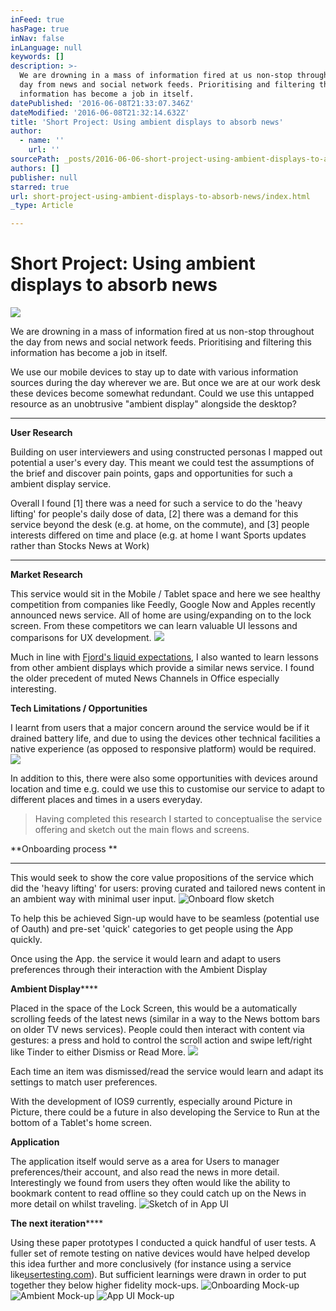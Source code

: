 ```yaml
---
inFeed: true
hasPage: true
inNav: false
inLanguage: null
keywords: []
description: >-
  We are drowning in a mass of information fired at us non-stop throughout the
  day from news and social network feeds. Prioritising and filtering this
  information has become a job in itself. 
datePublished: '2016-06-08T21:33:07.346Z'
dateModified: '2016-06-08T21:32:14.632Z'
title: 'Short Project: Using ambient displays to absorb news'
author:
  - name: ''
    url: ''
sourcePath: _posts/2016-06-06-short-project-using-ambient-displays-to-absorb-news.md
authors: []
publisher: null
starred: true
url: short-project-using-ambient-displays-to-absorb-news/index.html
_type: Article

---
```

# Short Project: Using ambient displays to absorb news
![](https://the-grid-user-content.s3-us-west-2.amazonaws.com/070946ff-397d-43a6-b572-e427f2ee1776.png)

We are drowning in a mass of information fired at us non-stop throughout the day from news and social network feeds. Prioritising and filtering this information has become a job in itself. 

We use our mobile devices to stay up to date with various information sources during the day wherever we are. But once we are at our work desk these devices become somewhat redundant. Could we use this untapped resource as an unobtrusive "ambient display" alongside the desktop?

****

**User Research**

Building on user interviewers and using constructed personas I mapped out potential a user's every day. This meant we could test the assumptions of the brief and discover pain points, gaps and opportunities for such a ambient display service. 

Overall I found \[1\] there was a need for such a service to do the 'heavy lifting' for people's daily dose of data, \[2\] there was a demand for this service beyond the desk (e.g. at home, on the commute), and \[3\] people interests differed on time and place (e.g. at home I want Sports updates rather than Stocks News at Work)

****

**Market Research**

This service would sit in the Mobile / Tablet space and here we see healthy competition from companies like Feedly, Google Now and Apples recently announced news service. All of home are using/expanding on to the lock screen. From these competitors we can learn valuable UI lessons and comparisons for UX development.
![](https://the-grid-user-content.s3-us-west-2.amazonaws.com/cac51c45-d8e5-421a-809f-1eabd1c3149e.png)

Much in line with [Fjord's liquid expectations][0], I also wanted to learn lessons from other ambient displays which provide a similar news service. I found the older precedent of muted News Channels in Office especially interesting.

**Tech Limitations / Opportunities**

I learnt from users that a major concern around the service would be if it drained battery life, and due to using the devices other technical facilities a native experience (as opposed to responsive platform) would be required.
![](https://the-grid-user-content.s3-us-west-2.amazonaws.com/7eff0ded-18b4-497d-9206-18c6943f4c11.png)

In addition to this, there were also some opportunities with devices around location and time e.g. could we use this to customise our service to adapt to different places and times in a users everyday. 
> 
> Having completed this research I started to conceptualise the service offering and sketch out the main flows and screens. 

**Onboarding process **

****

This would seek to show the core value propositions of the service which did the 'heavy lifting' for users: proving curated and tailored news content in an ambient way with minimal user input.
![Onboard flow sketch](https://the-grid-user-content.s3-us-west-2.amazonaws.com/0ba64ffc-c678-431b-9857-79a3535fd47c.jpg)

To help this be achieved Sign-up would have to be seamless (potential use of Oauth) and pre-set 'quick' categories to get people using the App quickly. 

Once using the App. the service it would learn and adapt to users preferences through their interaction with the Ambient Display

**Ambient Display******

Placed in the space of the Lock Screen, this would be a automatically scrolling feeds of the latest news (similar in a way to the News bottom bars on older TV news services). People could then interact with content via gestures: a press and hold to control the scroll action and swipe left/right like Tinder to either Dismiss or Read More.
![](https://the-grid-user-content.s3-us-west-2.amazonaws.com/830d3373-a722-4260-b373-14d9896844f6.jpg)

Each time an item was dismissed/read the service would learn and adapt its settings to match user preferences.

With the development of IOS9 currently, especially around Picture in Picture, there could be a future in also developing the Service to Run at the bottom of a Tablet's home screen.

**Application**

The application itself would serve as a area for Users to manager preferences/their account, and also read the news in more detail. Interestingly we found from users they often would like the ability to bookmark content to read offline so they could catch up on the News in more detail on whilst traveling.
![Sketch of in App UI](https://the-grid-user-content.s3-us-west-2.amazonaws.com/e74ca038-6a52-43e5-92d7-a065b87318eb.jpg)

**The next iteration******

Using these paper prototypes I conducted a quick handful of user tests. A fuller set of remote testing on native devices would have helped develop this idea further and more conclusively (for instance using a service like[usertesting.com][1]). But sufficient learnings were drawn in order to put together they below higher fidelity mock-ups.
![Onboarding Mock-up](https://s3-us-west-2.amazonaws.com/the-grid-img/p/ba6cf84268faf0875800347f9bbde7e87d164df4.png)
![Ambient Mock-up](https://s3-us-west-2.amazonaws.com/the-grid-img/p/632f4eae6a5a58ec352c74728c3c6babb06e37f2.png)
![App UI Mock-up](https://the-grid-user-content.s3-us-west-2.amazonaws.com/c8d988c6-e3b2-4bd4-8de6-255a02e2fa8e.png)

[0]: http://www.economistgroup.com/leanback/consumers/accenture-liquid-expectations/
[1]: https://www.usertesting.com/